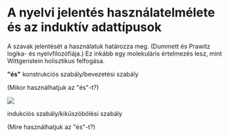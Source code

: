 # A nyelvi jelentés használatelmélete és az induktív adattípusok

A szavak jelentését a használatuk határozza meg. (Dummett és Prawitz logika- és nyelvfilozófiája.) Ez inkább egy molekuláris értelmezés lesz, mint Wittgenstein holisztikus felfogása. 

**"és"** konstrukciós szabály/bevezetési szabály

(Mikor használhatjuk az "és"-t?)

<img src="https://render.githubusercontent.com/render/math?math=%5Cdfrac%7Bp_1%3AA%5Cquad%20p_2%3AB%7D%7B(p_1%2Cp_2)%3AA%5Cwedge%20B%7D">

indukciós szabály/kiküszöbölési szabály

(Mire használhatjuk az "és"-t?)



